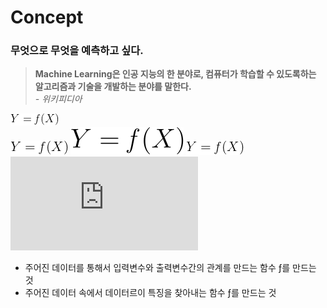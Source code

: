 # Concept

 ### 무엇으로 무엇을 예측하고 싶다.

> **Machine Learning은 인공 지능의 한 분야로, 컴퓨터가 학습할 수 있도록하는 알고리즘과 기술을 개발하는 분야를 말한다.**  
> *\- 위키피디아*

![수식](/assets/img/CodeCogsEqn.gif)  
![수식](/assets/img/CodeCogsEqn.png)
![수식](/assets/img/CodeCogsEqn.svg)
<img src="/assets/img/CodeCogsEqn.png" />
![수식](https://latex.codecogs.com/svg.latex?%5Clarge%20Y%20%3D%20%5Cmathit%7Bf%7D%28X%29)

- 주어진 데이터를 통해서 입력변수와 출력변수간의 관계를 만드는 함수 &fnof;를 만드는 것
- 주어진 데이터 속에서 데이터르이 특징을 찾아내는 함수 &fnof;를 만드는 것
